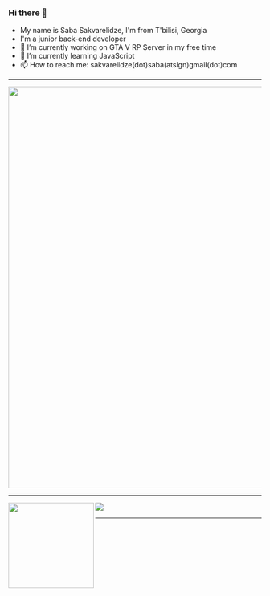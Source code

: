 ### Hi there 👋
- My name is Saba Sakvarelidze, I'm from T'bilisi, Georgia
- I'm a junior back-end developer
- 🔭 I’m currently working on GTA V RP Server in my free time
- 🌱 I’m currently learning JavaScript
- 📫 How to reach me: sakvarelidze(dot)saba(atsign)gmail(dot)com
---

<a href="https://github.com/ryo-ma/github-profile-trophy">
  <img width=800 src="https://github-profile-trophy.vercel.app/?username=cal1b4n&theme=onedark&no-frame=true"/>
</a>

---

<div>
  <img height="170" align="left" src="https://github-readme-stats.vercel.app/api?username=cal1b4n&show_icons=true&theme=dark" />
  <img src="https://github-readme-stats.vercel.app/api/top-langs/?username=cal1b4n&layout=compact&theme=dark" />
</div>

---

<!--
**cal1b4n/cal1b4n** is a ✨ _special_ ✨ repository because its `README.md` (this file) appears on your GitHub profile.
-->
